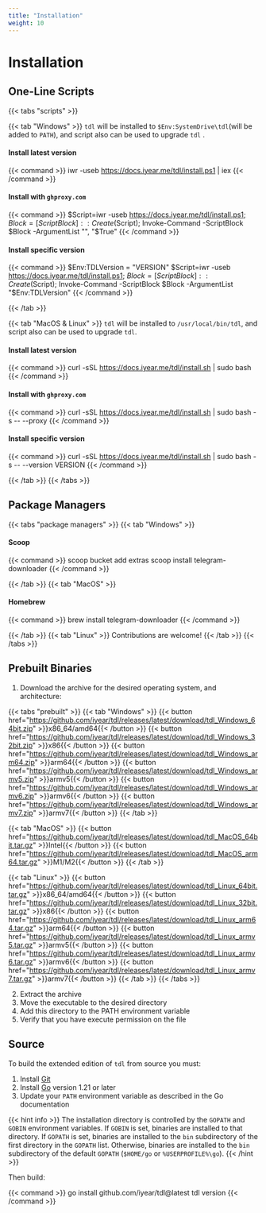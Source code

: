 ```yaml
---
title: "Installation"
weight: 10
---
```


# Installation

## One-Line Scripts

{{< tabs "scripts" >}}

{{< tab "Windows" >}}
`tdl` will be installed to `$Env:SystemDrive\tdl`(will be added to `PATH`), and script also can be used to upgrade `tdl`
.

#### Install latest version

{{< command >}}
iwr -useb https://docs.iyear.me/tdl/install.ps1 | iex
{{< /command >}}

#### Install with `ghproxy.com`

{{< command >}}
$Script=iwr -useb https://docs.iyear.me/tdl/install.ps1;
$Block=[ScriptBlock]::Create($Script); Invoke-Command -ScriptBlock $Block -ArgumentList "", "$True"
{{< /command >}}

#### Install specific version

{{< command >}}
$Env:TDLVersion = "VERSION"
$Script=iwr -useb https://docs.iyear.me/tdl/install.ps1;
$Block=[ScriptBlock]::Create($Script); Invoke-Command -ScriptBlock $Block -ArgumentList "$Env:TDLVersion"
{{< /command >}}

{{< /tab >}}

{{< tab "MacOS & Linux" >}}
`tdl` will be installed to `/usr/local/bin/tdl`, and script also can be used to upgrade `tdl`.

#### Install latest version

{{< command >}}
curl -sSL https://docs.iyear.me/tdl/install.sh | sudo bash
{{< /command >}}

#### Install with `ghproxy.com`

{{< command >}}
curl -sSL https://docs.iyear.me/tdl/install.sh | sudo bash -s -- --proxy
{{< /command >}}

#### Install specific version

{{< command >}}
curl -sSL https://docs.iyear.me/tdl/install.sh | sudo bash -s -- --version VERSION
{{< /command >}}

{{< /tab >}}
{{< /tabs >}}

## Package Managers

{{< tabs "package managers" >}}
{{< tab "Windows" >}}

#### Scoop

{{< command >}}
scoop bucket add extras
scoop install telegram-downloader
{{< /command >}}

{{< /tab >}}
{{< tab "MacOS" >}}

#### Homebrew

{{< command >}}
brew install telegram-downloader
{{< /command >}}

{{< /tab >}}
{{< tab "Linux" >}}
Contributions are welcome!
{{< /tab >}}
{{< /tabs >}}

## Prebuilt Binaries

1. Download the archive for the desired operating system, and architecture:

{{< tabs "prebuilt" >}}
{{< tab "Windows" >}}
{{< button href="https://github.com/iyear/tdl/releases/latest/download/tdl_Windows_64bit.zip" >}}x86_64/amd64{{<
/button >}}
{{< button href="https://github.com/iyear/tdl/releases/latest/download/tdl_Windows_32bit.zip" >}}x86{{< /button >}}
{{< button href="https://github.com/iyear/tdl/releases/latest/download/tdl_Windows_arm64.zip" >}}arm64{{< /button >}}
{{< button href="https://github.com/iyear/tdl/releases/latest/download/tdl_Windows_armv5.zip" >}}armv5{{< /button >}}
{{< button href="https://github.com/iyear/tdl/releases/latest/download/tdl_Windows_armv6.zip" >}}armv6{{< /button >}}
{{< button href="https://github.com/iyear/tdl/releases/latest/download/tdl_Windows_armv7.zip" >}}armv7{{< /button >}}
{{< /tab >}}

{{< tab "MacOS" >}}
{{< button href="https://github.com/iyear/tdl/releases/latest/download/tdl_MacOS_64bit.tar.gz" >}}Intel{{< /button >}}
{{< button href="https://github.com/iyear/tdl/releases/latest/download/tdl_MacOS_arm64.tar.gz" >}}M1/M2{{< /button >}}
{{< /tab >}}

{{< tab "Linux" >}}
{{< button href="https://github.com/iyear/tdl/releases/latest/download/tdl_Linux_64bit.tar.gz" >}}x86_64/amd64{{<
/button >}}
{{< button href="https://github.com/iyear/tdl/releases/latest/download/tdl_Linux_32bit.tar.gz" >}}x86{{< /button >}}
{{< button href="https://github.com/iyear/tdl/releases/latest/download/tdl_Linux_arm64.tar.gz" >}}arm64{{< /button >}}
{{< button href="https://github.com/iyear/tdl/releases/latest/download/tdl_Linux_armv5.tar.gz" >}}armv5{{< /button >}}
{{< button href="https://github.com/iyear/tdl/releases/latest/download/tdl_Linux_armv6.tar.gz" >}}armv6{{< /button >}}
{{< button href="https://github.com/iyear/tdl/releases/latest/download/tdl_Linux_armv7.tar.gz" >}}armv7{{< /button >}}
{{< /tab >}}
{{< /tabs >}}

2. Extract the archive
3. Move the executable to the desired directory
4. Add this directory to the PATH environment variable
5. Verify that you have execute permission on the file

## Source

To build the extended edition of `tdl` from source you must:

1. Install [Git](https://git-scm.com/)
2. Install [Go](https://go.dev/) version 1.21 or later
3. Update your `PATH` environment variable as described in the Go documentation

{{< hint info >}}
The installation directory is controlled by the `GOPATH` and `GOBIN` environment variables. If `GOBIN` is set, binaries
are installed to that directory. If `GOPATH` is set, binaries are installed to the `bin` subdirectory of the first
directory in the `GOPATH` list. Otherwise, binaries are installed to the `bin` subdirectory of the
default `GOPATH` (`$HOME/go` or `%USERPROFILE%\go`).
{{< /hint >}}

Then build:

{{< command >}}
go install github.com/iyear/tdl@latest
tdl version
{{< /command >}}

